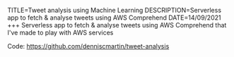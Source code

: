 TITLE=Tweet analysis using Machine Learning
DESCRIPTION=Serverless app to fetch & analyse tweets using AWS Comprehend
DATE=14/09/2021
+++
Serverless app to fetch & analyse tweets using AWS Comprehend that I've made to play with AWS services

Code: <https://github.com/denniscmartin/tweet-analysis>